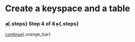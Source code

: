 <div class="top">

# Create a keyspace and a table
### [◂](command:katapod.loadPage?step3){.steps} Step 4 of 8 [▸](command:katapod.loadPage?step5){.steps}
</div>



[continue](command:katapod.loadPage?step5){.orange_bar}